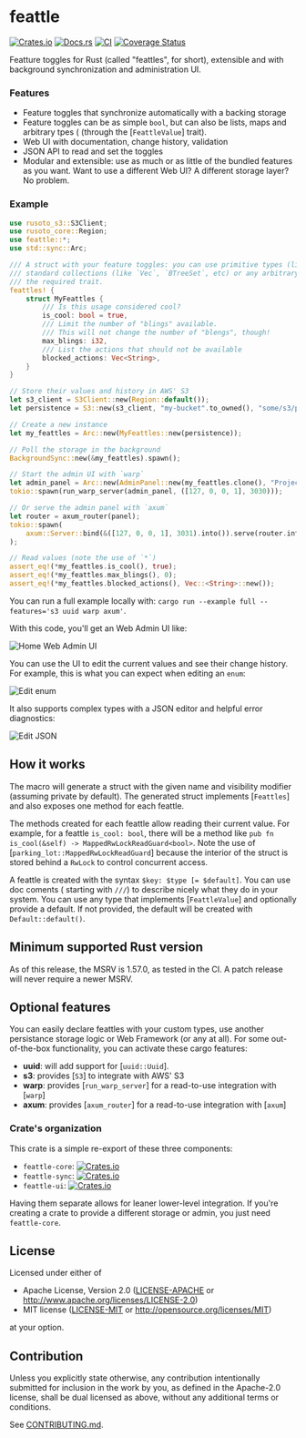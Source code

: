 # feattle

[![Crates.io](https://img.shields.io/crates/v/feattle.svg)](https://crates.io/crates/feattle)
[![Docs.rs](https://docs.rs/feattle/badge.svg)](https://docs.rs/feattle)
[![CI](https://github.com/sitegui/feattle-rs/workflows/Continuous%20Integration/badge.svg)](https://github.com/sitegui/feattle-rs/actions)
[![Coverage Status](https://coveralls.io/repos/github/sitegui/feattle-rs/badge.svg?branch=master)](https://coveralls.io/github/sitegui/feattle-rs?branch=master)

Featture toggles for Rust  (called "feattles", for short), extensible and with background
synchronization and administration UI.

### Features
- Feature toggles that synchronize automatically with a backing storage
- Feature toggles can be as simple `bool`, but can also be lists, maps and arbitrary tpes (
  (through the [`FeattleValue`] trait).
- Web UI with documentation, change history, validation
- JSON API to read and set the toggles
- Modular and extensible: use as much or as little of the bundled features as you want. Want to
  use a different Web UI? A different storage layer? No problem.

### Example

```rust
use rusoto_s3::S3Client;
use rusoto_core::Region;
use feattle::*;
use std::sync::Arc;

/// A struct with your feature toggles: you can use primitive types (like `bool`, `i32`, etc),
/// standard collections (like `Vec`, `BTreeSet`, etc) or any arbitrary type that implements
/// the required trait.
feattles! {
    struct MyFeattles {
        /// Is this usage considered cool?
        is_cool: bool = true,
        /// Limit the number of "blings" available.
        /// This will not change the number of "blengs", though!
        max_blings: i32,
        /// List the actions that should not be available
        blocked_actions: Vec<String>,
    }
}

// Store their values and history in AWS' S3
let s3_client = S3Client::new(Region::default());
let persistence = S3::new(s3_client, "my-bucket".to_owned(), "some/s3/prefix/".to_owned());

// Create a new instance
let my_feattles = Arc::new(MyFeattles::new(persistence));

// Poll the storage in the background
BackgroundSync::new(&my_feattles).spawn();

// Start the admin UI with `warp`
let admin_panel = Arc::new(AdminPanel::new(my_feattles.clone(), "Project Panda - DEV".to_owned()));
tokio::spawn(run_warp_server(admin_panel, ([127, 0, 0, 1], 3030)));

// Or serve the admin panel with `axum`
let router = axum_router(panel);
tokio::spawn(
    axum::Server::bind(&([127, 0, 0, 1], 3031).into()).serve(router.into_make_service()),
);

// Read values (note the use of `*`)
assert_eq!(*my_feattles.is_cool(), true);
assert_eq!(*my_feattles.max_blings(), 0);
assert_eq!(*my_feattles.blocked_actions(), Vec::<String>::new());
```

You can run a full example locally with: `cargo run --example full --features='s3 uuid warp axum'`.

With this code, you'll get an Web Admin UI like:

![Home Web Admin UI](https://raw.githubusercontent.com/sitegui/feattle-rs/master/imgs/home.png)

You can use the UI to edit the current values and see their change history. For example, this
is what you can expect when editing an `enum`:

![Edit enum](https://raw.githubusercontent.com/sitegui/feattle-rs/master/imgs/edit_enum.png)

It also supports complex types with a JSON editor and helpful error diagnostics:

![Edit JSON](https://raw.githubusercontent.com/sitegui/feattle-rs/master/imgs/edit_json.png)

## How it works

The macro will generate a struct with the given name and visibility modifier (assuming private
by default). The generated struct implements [`Feattles`] and also exposes one method for each
feattle.

The methods created for each feattle allow reading their current value. For example, for a
feattle `is_cool: bool`, there will be a method like
`pub fn is_cool(&self) -> MappedRwLockReadGuard<bool>`. Note the use of
[`parking_lot::MappedRwLockReadGuard`] because the interior of the struct is stored behind a `RwLock` to
control concurrent access.

A feattle is created with the syntax `$key: $type [= $default]`. You can use doc coments (
starting with `///`) to describe nicely what they do in your system. You can use any type that
implements [`FeattleValue`] and optionally provide a default. If not provided, the default
will be created with `Default::default()`.

## Minimum supported Rust version

As of this release, the MSRV is 1.57.0, as tested in the CI. A patch release will never require
a newer MSRV.

## Optional features

You can easily declare feattles with your custom types, use another persistance storage logic
or Web Framework (or any at all). For some out-of-the-box functionality, you can activate these
cargo features:

- **uuid**: will add support for [`uuid::Uuid`].
- **s3**: provides [`S3`] to integrate with AWS' S3
- **warp**: provides [`run_warp_server`] for a read-to-use integration with [`warp`]
- **axum**: provides [`axum_router`] for a read-to-use integration with [`axum`]

### Crate's organization

This crate is a simple re-export of these three components:

* `feattle-core`: [![Crates.io](https://img.shields.io/crates/v/feattle-core.svg)](https://crates.io/crates/feattle-core)
* `feattle-sync`: [![Crates.io](https://img.shields.io/crates/v/feattle-sync.svg)](https://crates.io/crates/feattle-sync)
* `feattle-ui`: [![Crates.io](https://img.shields.io/crates/v/feattle-ui.svg)](https://crates.io/crates/feattle-ui)

Having them separate allows for leaner lower-level integration. If you're creating a crate to
provide a different storage or admin, you just need `feattle-core`.

## License

Licensed under either of

 * Apache License, Version 2.0
   ([LICENSE-APACHE](LICENSE-APACHE) or http://www.apache.org/licenses/LICENSE-2.0)
 * MIT license
   ([LICENSE-MIT](LICENSE-MIT) or http://opensource.org/licenses/MIT)

at your option.

## Contribution

Unless you explicitly state otherwise, any contribution intentionally submitted
for inclusion in the work by you, as defined in the Apache-2.0 license, shall be
dual licensed as above, without any additional terms or conditions.

See [CONTRIBUTING.md](CONTRIBUTING.md).
